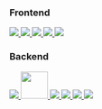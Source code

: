### Frontend  
<p align="left"> 
    <a href="https://developer.mozilla.org/en-US/docs/Web/JavaScript" target="_blank"> <img src="https://img.icons8.com/color/48/javascript.png"/> </a> 
    <a href="https://www.w3.org/html/" target="_blank"> <img src="https://img.icons8.com/color/48/html-5.png"/> </a> 
    <a href="https://www.w3schools.com/css/" target="_blank"> <img src="https://img.icons8.com/color/48/css3.png"/> </a> 
    <a href="https://getbootstrap.com" target="_blank"> <img src="https://img.icons8.com/color/48/bootstrap.png"/> </a> 
    <a href="https://react.dev/" target="_blank"> <img src="https://img.icons8.com/color/48/react-native.png"/> </a>
</p>

### Backend  
<p align="left">
    <a href="https://nodejs.org" target="_blank"> <img src="https://img.icons8.com/color/48/nodejs.png"/> </a> 
    <a href="https://expressjs.com/" target="_blank"> <img src="https://raw.githubusercontent.com/simple-icons/simple-icons/develop/icons/express.svg" width="48"/> </a>
    <a href="https://www.python.org" target="_blank"> <img src="https://img.icons8.com/color/48/python.png"/> </a> 
    <a href="https://www.mongodb.com/" target="_blank"> <img src="https://img.icons8.com/color/48/mongodb.png"/> </a>
    <a href="https://www.mysql.com/" target="_blank"> <img src="https://img.icons8.com/color/48/mysql-logo.png"/> </a>
    <a href="https://git-scm.com/" target="_blank"> <img src="https://img.icons8.com/color/48/git.png"/> </a>
</p>

